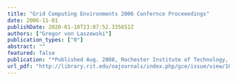 ```yaml
---
title: "Grid Computing Environments 2006 Confernce Proceeedings"
date: 2006-11-01
publishDate: 2020-01-10T23:07:52.335651Z
authors: ["Gregor von Laszewski"]
publication_types: ["0"]
abstract: ""
featured: false
publication: "*Published Aug. 2008, Rochester Institute of Technology, Rochester NY*"
url_pdf: "http://library.rit.edu/oajournals/index.php/gce/issue/view/10/showToc"
---
```


